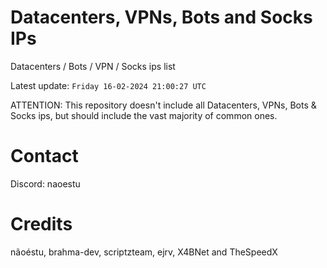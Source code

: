 # Datacenters, VPNs, Bots and Socks IPs
 
Datacenters / Bots / VPN / Socks ips list

Latest update: `Friday 16-02-2024 21:00:27 UTC` 

ATTENTION: This repository doesn't include all Datacenters, VPNs, Bots & Socks ips, 
but should include the vast majority of common ones.

# Contact
Discord: naoestu

# Credits
nãoéstu, brahma-dev, scriptzteam, ejrv, X4BNet and TheSpeedX
